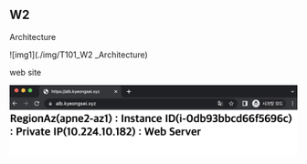 
## W2

Architecture

![img1](./img/T101_W2 _Architecture)


web site

![img1](./img/T101_W2_web.png)

